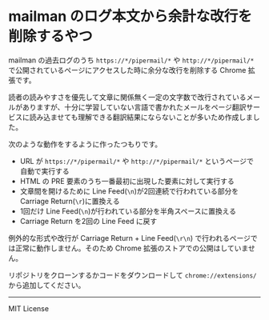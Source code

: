 # mailman のログ本文から余計な改行を削除するやつ

mailman の過去ログのうち `https://*/pipermail/*` や `http://*/pipermail/*` で公開されているページにアクセスした時に余分な改行を削除する Chrome 拡張です。

読者の読みやすさを優先して文章に関係無く一定の文字数で改行されているメールがありますが、十分に学習していない言語で書かれたメールをページ翻訳サービスに読み込ませても理解できる翻訳結果にならないことが多いため作成しました。

次のような動作をするように作ったつもりです。

- URL が `https://*/pipermail/*` や `http://*/pipermail/*` というページで自動で実行する
- HTML の PRE 要素のうち一番最初に出現した要素に対して実行する
- 文章間を開けるために Line Feed(`\n`)が2回連続で行われている部分を Carriage Return(`\r`)に置換える
- 1回だけ Line Feed(`\n`)が行われている部分を半角スペースに置換える
- Carriage Return を2回の Line Feed に戻す

例外的な形式や改行が Carriage Return + Line Feed(`\r\n`) で行われるページでは正常に動作しません。そのため Chrome 拡張のストアでの公開はしていません。

リポジトリをクローンするかコードをダウンロードして `chrome://extensions/` から追加してください。

---

MIT License
